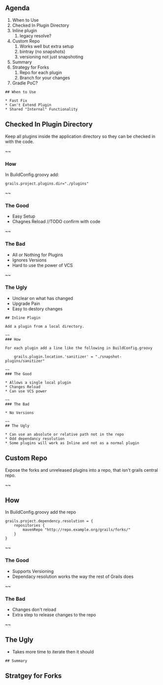 ## Agenda
 <!-- Many times there are changes that need to happen to a plugin for use in your application, be it a patched bug fix, new features, or simply needing the unreleased bleeding edge code from the repo; but now you are left maintaining a fork. Additionally you may have plugins created to be internal only to share between a few applications but not to the outside world, now you need to deal with the internal plugins as well. Overall there are a few ways to deal with these types of plugins: checked in plugin directory, inline plugins, and custom repository. I will go through how each of these methods works and some of the advantages and disadvantages with each. I have used all these in production and will also share what has happened over time with some of these approaches. -->

1. When to Use
1. Checked In Plugin Directory
1. Inline plugin
   1. legacy resolve?
1. Custom Repo
   1. Works well but extra setup
   1. bintray (no snapshots)
   1. versioning not just snapshoting
1. Summary
1. Strategy for Forks
   1. Repo for each plugin
   1. Branch for your changes
1. Gradle PoC?


~~~~
## When to Use

* Fast Fix
* Can't Extend Plugin
* Shared "Internal" Functionality

~~~~
## Checked In Plugin Directory

Keep all plugins inside the application directory so they can be checked in with the code.

~~ 
### How

In BuildConfig.groovy add:

	grails.project.plugins.dir="./plugins"

~~
### The Good

* Easy Setup
* Chagnes Reload //TODO confirm with code

~~
### The Bad

* All or Nothing for Plugins
* Ignores Versions
* Hard to use the power of VCS

~~
### The Ugly

* Unclear on what has changed
* Upgrade Pain
* Easy to destory changes

~~~~
## Inline Plugin

Add a plugin from a local directory.

~~
### How

For each plugin add a line like the following in BuildConfig.groovy

	grails.plugin.location.'sanitizer' = "./snapshot-plugins/sanitizer"

~~
### The Good

* Allows a single local plugin
* Changes Reload
* Can use VCS power

~~
### The Bad

* No Versions

~~
## The Ugly

* Can use an absolute or relative path not in the repo
* Odd dependancy resolution
* Some plugins will work as Inline and not as a normal plugin

~~~~
## Custom Repo

Expose the forks and unreleased plugins into a repo, that isn't grails central repo.

~~
## How

In BuildConfig.groovy add the repo

	grails.project.dependency.resolution = {
		repositories {
			mavenRepo "http://repo.example.org/grails/forks/"
		}
	}


~~
### The Good

* Supports Versioning 
* Dependacy resolution works the way the rest of Grails does

~~
### The Bad

* Changes don't reload
* Extra step to release changes to the repo

~~
## The Ugly

* Takes more time to iterate then it should

~~~~
## Summary

~~~~
## Stratgey for Forks

